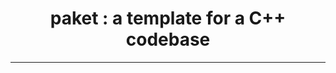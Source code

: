 <!---------------------------------------------------------------------------->
<!-- SPDX-License-Identifier: "GPL-2.0-only WITH GCC-exception-2.0"         -->
<!-- Copyright (C) 2020, Jayesh Badwaik <jayesh@badwaik.in>                 -->
<!---------------------------------------------------------------------------->
<div align="center">

# paket : a template for a C++ codebase
-------

</div>

